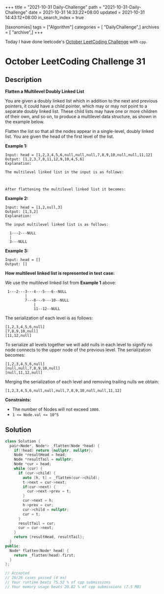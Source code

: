 +++
title = "2021-10-31 Daily-Challenge"
path = "2021-10-31-Daily-Challenge"
date = 2021-10-31 14:33:22+08:00
updated = 2021-10-31 14:43:12+08:00
in_search_index = true

[taxonomies]
tags = ["Algorithm"]
categories = [ "DailyChallenge",]
archives = [ "archive",]
+++

Today I have done leetcode's [October LeetCoding Challenge](https://leetcode.com/problems/flatten-a-multilevel-doubly-linked-list/) with `cpp`.

<!-- more -->

# October LeetCoding Challenge 31

## Description

**Flatten a Multilevel Doubly Linked List**

You are given a doubly linked list which in addition to the next and previous pointers, it could have a child pointer, which may or may not point to a separate doubly linked list. These child lists may have one or more children of their own, and so on, to produce a multilevel data structure, as shown in the example below.

Flatten the list so that all the nodes appear in a single-level, doubly linked list. You are given the head of the first level of the list.

 

**Example 1:**

```
Input: head = [1,2,3,4,5,6,null,null,null,7,8,9,10,null,null,11,12]
Output: [1,2,3,7,8,11,12,9,10,4,5,6]
Explanation:

The multilevel linked list in the input is as follows:



After flattening the multilevel linked list it becomes:
```

**Example 2:**

```
Input: head = [1,2,null,3]
Output: [1,3,2]
Explanation:

The input multilevel linked list is as follows:

  1---2---NULL
  |
  3---NULL
```

**Example 3:**

```
Input: head = []
Output: []
```

 

**How multilevel linked list is represented in test case:**

We use the multilevel linked list from **Example 1** above:

```
 1---2---3---4---5---6--NULL
         |
         7---8---9---10--NULL
             |
             11--12--NULL
```

The serialization of each level is as follows:

```
[1,2,3,4,5,6,null]
[7,8,9,10,null]
[11,12,null]
```

To serialize all levels together we will add nulls in each level to signify no node connects to the upper node of the previous level. The serialization becomes:

```
[1,2,3,4,5,6,null]
[null,null,7,8,9,10,null]
[null,11,12,null]
```

Merging the serialization of each level and removing trailing nulls we obtain:

```
[1,2,3,4,5,6,null,null,null,7,8,9,10,null,null,11,12]
```

 

**Constraints:**

- The number of Nodes will not exceed `1000`.
- `1 <= Node.val <= 10^5`


## Solution

``` cpp
class Solution {
  pair<Node*, Node*> _flatten(Node *head) {
    if(!head) return {nullptr, nullptr};
    Node *resultHead = head;
    Node *resultTail = nullptr;
    Node *cur = head;
    while (cur) {
      if (cur->child) {
        auto [h, t] = _flatten(cur->child);
        t->next = cur->next;
        if(cur->next) {
          cur->next->prev = t;
        }
        cur->next = h;
        h->prev = cur;
        cur->child = nullptr;
        cur = t;
      }
      resultTail = cur;
      cur = cur->next;
    }
    return {resultHead, resultTail};
  }
public:
  Node* flatten(Node* head) {
    return _flatten(head).first;
  }
};

// Accepted
// 26/26 cases passed (4 ms)
// Your runtime beats 75.52 % of cpp submissions
// Your memory usage beats 20.82 % of cpp submissions (7.5 MB)
```
